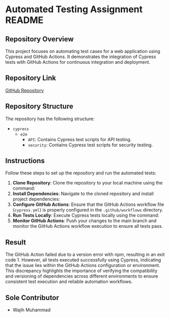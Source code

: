 # Automated Testing Assignment README

## Repository Overview
This project focuses on automating test cases for a web application using Cypress and GitHub Actions. It demonstrates the integration of Cypress tests with GitHub Actions for continuous integration and deployment.

## Repository Link
[GitHub Repository](https://github.com/wajih2411/Test-Plan-Automation)

## Repository Structure
The repository has the following structure:
- `cypress`
  - `e2e`
    - `API`: Contains Cypress test scripts for API testing.
    - `security`: Contains Cypress test scripts for security testing.
    
    
## Instructions
Follow these steps to set up the repository and run the automated tests:

1. **Clone Repository**: Clone the repository to your local machine using the command:
2. **Install Dependencies**: Navigate to the cloned repository and install project dependencies:
3. **Configure GitHub Actions**: Ensure that the GitHub Actions workflow file (`cypress.yml`) is properly configured in the `.github/workflows` directory.
4. **Run Tests Locally**: Execute Cypress tests locally using the command:
5. **Monitor GitHub Actions**: Push your changes to the main branch and monitor the GitHub Actions workflow execution to ensure all tests pass.

## Result
The GitHub Action failed due to a version error with npm, resulting in an exit code 1. However, all tests executed successfully using Cypress, indicating that the issue lies within the GitHub Actions configuration or environment. This discrepancy highlights the importance of verifying the compatibility and versioning of dependencies across different environments to ensure consistent test execution and reliable automation workflows.

## Sole Contributor
- Wajih Muhammad